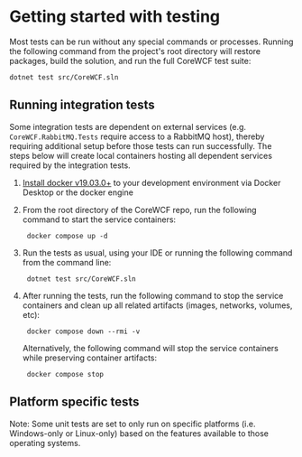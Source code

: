 # Getting started with testing

Most tests can be run without any special commands or processes. Running the following command from the project's root directory will restore packages, build the solution, and run the full CoreWCF test suite:

    dotnet test src/CoreWCF.sln

## Running integration tests

Some integration tests are dependent on external services (e.g. `CoreWCF.RabbitMQ.Tests` require access to a RabbitMQ host), thereby requiring additional setup before those tests can run successfully. The steps below will create local containers hosting all dependent services required by the integration tests.

1. [Install docker v19.03.0+](https://docs.docker.com/engine/install/) to your development environment via Docker Desktop or the docker engine
2. From the root directory of the CoreWCF repo, run the following command to start the service containers:

        docker compose up -d
		
3. Run the tests as usual, using your IDE or running the following command from the command line:

        dotnet test src/CoreWCF.sln

4. After running the tests, run the following command to stop the service containers and clean up all related artifacts (images, networks, volumes, etc):

        docker compose down --rmi -v

    Alternatively, the following command will stop the service containers while preserving container artifacts:

        docker compose stop

## Platform specific tests

Note: Some unit tests are set to only run on specific platforms (i.e. Windows-only or Linux-only) based on the features available to those operating systems. 
